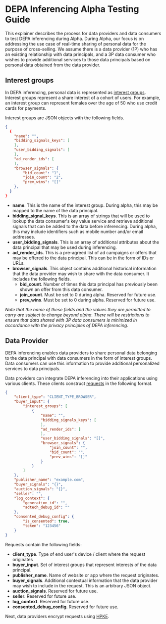 # DEPA Inferencing Alpha Testing Guide

This explainer describes the process for data providers and data consumers to test DEPA inferencing during Alpha. During Alpha, our focus is on addressing the use case of real-time sharing of personal data for the purpose of cross-selling. We assume there is a data provider (1P) who has an existing relationship with data principals, and a 3P data consumer who wishes to provide additional services to those data principals based on personal data obtained from the data provider. 

## Interest groups

In DEPA inferencing, personal data is represented as [interest groups][1]. Interest groups represent a share interest of a cohort of users. For example, an interest group can represent females over the age of 50 who use credit cards for payments. 

Interest groups are JSON objects with the following fields.

```json
{
  {
    "name": "",
    "bidding_signals_keys": [
    ],    
    "user_bidding_signals": [
    ],
    "ad_render_ids": [
    ],
    "browser_signals": {
        "bid_count": "1",
        "join_count": "2",
        "prev_wins": "[]"
    },
  }
}
```

- **name**. This is the name of the interest group.  During alpha, this may be mapped to the name of the data principal.
- **bidding_signal_keys**. This is an array of strings that will be used to lookup the data consumer's key value service and retrieve additional signals that can be added to the data before inferencing. During alpha, this may include identifiers such as mobile number and/or email addresses. 
- **user_bidding_signals**. This is an array of additional attributes about the data principal that may be used during inferencing. 
- **ad_render_ids**. This is a pre-agreed list of ad campaigns or offers that may be offered to the data principal. This can be in the form of IDs or URLs. 
- **browser_signals**. This object contains additional historical information that the data provider may wish to share with the data consumer. It includes the following fields. 
  - **bid_count**. Number of times this data principal has previously been shown an offer from this data consumer. 
  - **join_count**. Must be set to 0 during alpha. Reserved for future use. 
  - **prev_wins**. Must be set to 0 during alpha. Reserved for future use. 

_Note that the name of these fields and the values they are permitted to carry are subject to change beyond alpha. There will be restrictions to ensure that data shared with 3P data consumers is minimized in accordance with the privacy principles of DEPA inferencing._

## Data Provider

DEPA inferencing enables data providers to share personal data belonging to the data principal with data consumers in the form of interest groups. Data consumers can use this information to provide additional personalized services to data principals. 

Data providers can integrate DEPA inferencing into their applications using various clients. These clients construct [requests][2] in the following format. 

```json
{
    "client_type": "CLIENT_TYPE_BROWSER",
    "buyer_input": {
        "interest_groups": [
            {
                "name": "",
                "bidding_signals_keys": [
                ],
                "ad_render_ids": [
                ],
                "user_bidding_signals": "[]",
                "browser_signals": {
                    "join_count": "",
                    "bid_count": "",
                    "prev_wins": "[]"
                }
            }
        ]
    },
    "publisher_name": "example.com",
    "buyer_signals": "{}",
    "auction_signals": "{}",
    "seller": "",
    "log_context": {
        "generation_id": "",
        "adtech_debug_id": ""
    },
    "consented_debug_config": {
        "is_consented": true,
        "token": "123456"
    }
}
```

Requests contain the following fields:
- **client_type**. Type of end user's device / client where the request originates 
- **buyer_input**. Set of interest groups that represent interests of the data principal. 
- **publisher_name**. Name of website or app where the request originates. 
- **buyer_signals**. Additional contextual information that the data provider may wish to include in the request. This is an arbitrary JSON object. 
- **auction_signals**. Reserved for future use. 
- **seller**. Reserved for future use. 
- **log_context**. Reserved for future use. 
- **consented_debug_config**. Reserved for future use. 

Next, data providers encrypt requests using [HPKE][3]. 

[1]: https://developers.google.com/privacy-sandbox/private-advertising/protected-audience#interest-group-detail
[2]: https://github.com/privacysandbox/bidding-auction-servers/blob/332e46b216bfa51873ca410a5a47f8bec9615948/api/bidding_auction_servers.proto#L394
[3]: HPKE

